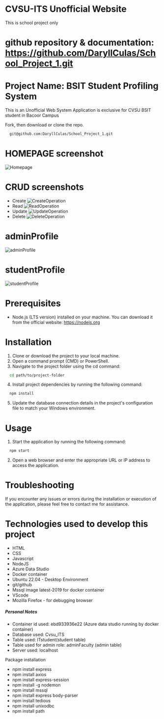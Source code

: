 # CVSU-ITS Unofficial Website
This is school project only

# github repository & documentation: https://github.com/DaryllCulas/School_Project_1.git

# Project Name: BSIT Student Profiling System

This is an Unofficial Web System Application is exclusive for CVSU BSIT student in Bacoor Campus

Fork, then download or clone the repo.
```bash
  git@github.com:DaryllCulas/School_Project_1.git
  ```
# HOMEPAGE screenshot 
![Homepage](./screenshots/HomePage.png)

# CRUD screenshots
* Create
![CreateOperation](./screenshots/addRecord.png)
* Read
![ReadOperation](./screenshots/adminDashboard.png)
* Update
![UpdateOperation](./screenshots/updateRecord.png)
* Delete
![DeleteOperation](./screenshots/deleteRecord.png)

# adminProfile
![adminProfile](./screenshots/adminProfile.png)

# studentProfile
![studentProfile](./screenshots/studentProfile.png)


# Prerequisites
* Node.js (LTS version) installed on your machine. You can download it from the official website: https://nodejs.org

# Installation
1. Clone or download the project to your local machine.
2. Open a command prompt (CMD) or PowerShell.
3. Navigate to the project folder using the cd command:
```bash
  cd path/to/project-folder
  ```

4. Install project dependencies by running the following command:
```bash
  npm install
  ```
5. Update the database connection details in the project's configuration file to match your Windows environment.

# Usage

1. Start the application by running the following command:
```bash
  npm start
  ```
2. Open a web browser and enter the appropriate URL or IP address to access the application.

# Troubleshooting
If you encounter any issues or errors during the installation or execution of the application, please feel free to contact me for assistance.







# Technologies used to develop this project
* HTML
* CSS
* Javascript
* NodeJS
* Azure Data Studio
* Docker container
* Ubuntu 22.04 - Desktop Environment
* git/github
* Mssql image latest-2019 for docker container
* VScode
* Mozilla Firefox - for debugging browser


##### Personal Notes ####### 
* Container id used: ebd933936e22 (Azure data studio running by docker container)
* Database used: Cvsu_ITS
* Table used: ITstudent(student table)
* Table used for admin role: adminFaculty (admin table)
* Server used: localhost


Package installation
* npm install express
* npm install axios
* npm install express-session
* npm install -g nodemon
* npm install mssql
* npm install express body-parser
* npm install tedious
* npm install unixodbc
* npm install path


